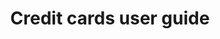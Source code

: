 ---
title: 'Credit cards user guide'
breadcrumb_title: 'User guide'
layout: 'block'
block-range-pages: '.'
tags: 'hidden'
meta_title: "Credit cards user guide - MultiSafepay Docs"
url: '/credit-cards-user-guide/'
---